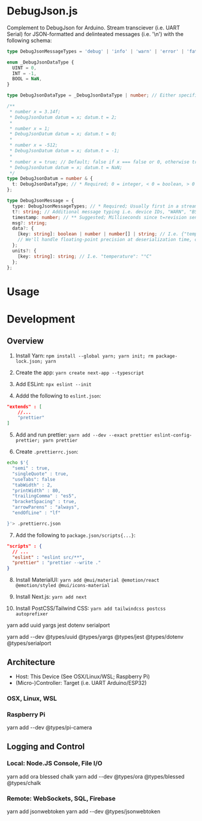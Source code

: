 # DebugJson.js

Complement to DebugJson for Arduino. Stream transciever (i.e. UART Serial) for JSON-formatted and delinteated messages (i.e. '\n') with the following schema:

```ts
type DebugJsonMessageTypes = 'debug' | 'info' | 'warn' | 'error' | 'fatal';

enum _DebugJsonDataType {
  UINT = 0,
  INT = -1,
  BOOL = NaN,
}

type DebugJsonDataType = _DebugJsonDataType | number; // Either specified integer

/**
 * number x = 3.14f;
 * DebugJsonDatum datum = x; datum.t = 2;
 *
 * number x = 1;
 * DebugJsonDatum datum = x; datum.t = 0;
 *
 * number x = -512;
 * DebugJsonDatum datum = x; datum.t = -1;
 *
 * number x = true; // Default; false if x === false or 0, otherwise true (i.e. if key exists on JSON object but is null)
 * DebugJsonDatum datum = x; datum.t = NaN;
 */
type DebugJsonDatum = number & {
  t: DebugJsonDataType; // * Required; 0 = integer, < 0 = boolean, > 0 = floating-point precision
};

type DebugJsonMessage = {
  type: DebugJsonMessageTypes; // * Required; Usually first in a stream
  t?: string; // Additional message typing i.e. device IDs, "WARN", "BSOD", etc.
  timestamp: number; // ** Suggested; Milliseconds since t=revision sent (or program start)
  msg?: string;
  data?: {
    [key: string]: boolean | number | number[] | string; // I.e. {"temperature": 25.0, "button0": true, "nav": "~/mydir/"}
    // We'll handle floating-point precision at deserialization time, create a class DebugJsonNumber
  };
  units?: {
    [key: string]: string; // I.e. "temperature": "°C"
  };
};
```

# Usage

<!-- TODO -->

# Development

<!-- TODO: Justify Serial Ports -->

## Overview

1. Install Yarn: `npm install --global yarn; yarn init; rm package-lock.json; yarn`

2. Create the app: `yarn create next-app --typescript`

3. Add ESLint: `npx eslint --init`

4. Addd the following to `eslint.json`:

```json
"extends" : [
    //...
    "prettier"
]
```

5. Add and run prettier: `yarn add --dev --exact prettier eslint-config-prettier; yarn prettier`

6. Create `.prettierrc.json`:

```bash
echo $'{
  "semi" : true,
  "singleQuote" : true,
  "useTabs": false
  "tabWidth" : 2,
  "printWidth" : 80,
  "trailingComma" : "es5",
  "bracketSpacing" : true,
  "arrowParens" : "always",
  "endOfLine" : "lf"

}'> .prettierrc.json
```

7. Add the following to `package.json/scripts{...}`:

```json
"scripts" : {
  // ...
  "eslint" : "eslint src/**",
  "prettier" : "prettier --write ."
}
```

8. Install MaterialUI: `yarn add @mui/material @emotion/react @emotion/styled @mui/icons-material`

9. Install Next.js: `yarn add next`

10. Install PostCSS/Tailwind CSS: `yarn add tailwindcss postcss autoprefixer`

yarn add uuid yargs jest dotenv serialport

yarn add --dev @types/uuid @types/yargs @types/jest @types/dotenv @types/serialport

## Architecture

- Host: This Device (See OSX/Linux/WSL; Raspberry Pi)
- (Micro-)Controller: Target (i.e. UART Arduino/ESP32)

### OSX, Linux, WSL

<!-- See Oreille, PeaPod/software -->

### Raspberry Pi

<!-- See: Revision -> Controller JTAG ROM Flash -->
<!-- yarn add serialport onoff -->

yarn add --dev @types/pi-camera

## Logging and Control

<!-- "@types/project-name-generator": "^2.1.0" -->

### Local: Node.JS Console, File I/O

yarn add ora blessed chalk
yarn add --dev @types/ora @types/blessed @types/chalk

### Remote: WebSockets, SQL, Firebase

yarn add jsonwebtoken
yarn add --dev @types/jsonwebtoken

